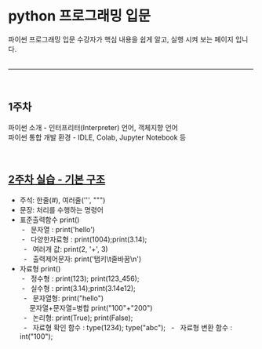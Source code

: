 # python 프로그래밍 입문
파이썬 프로그래밍 입문 수강자가 핵심 내용을 쉽게 알고, 실행 시켜 보는 페이지 입니다. <br> <br>

<hr size = "10px", width ="500px">

<br>

## 1주차
파이썬 소개 - 인터프리터(Interpreter) 언어, 객체지향 언어 <br>
파이썬 통합 개발 환경 - IDLE, Colab, Jupyter Notebook 등

<br>

## [2주차 실습&nbsp;-&nbsp;기본 구조](https://github.com/baek-study/python/blob/main/source/week2_answer.ipynb) 
<ul>
  <li>주석: 한줄(#), 여러줄(''', """) </li>
  <li>문장: 처리를 수행하는 명령어 <br>
  <li>표준출력함수 print()<br>
    &nbsp;- &nbsp; 문자열 : print('hello') <br>
    &nbsp;- &nbsp; 다양한자료형 : print(1004);print(3.14); <br>
    &nbsp; - &nbsp; 여러개 값: print(2, '+', 3)<br>
    &nbsp; - &nbsp; 출력제어문자: print('탭키\t줄바꿈\n')<br>
 </li>
  <li>자료형 print()<br>
    &nbsp;- &nbsp; 정수형 : print(123); print(123_456); <br>
    &nbsp;- &nbsp; 실수형 : print(3.14);print(3.14e12); <br>
    &nbsp; - &nbsp; 문자열형: print("hello")<br>
    &nbsp;  &nbsp;&nbsp; 문자열+문자열=병합 print("100"+"200")<br>
    &nbsp; - &nbsp; 논리형: print(True); print(False);<br>
    &nbsp; - &nbsp; 자료형 확인 함수 : type(1234); type("abc");
    &nbsp; - &nbsp; 자료형 변환 함수 : int("100"); 
  </li>
</ul>
<br>


